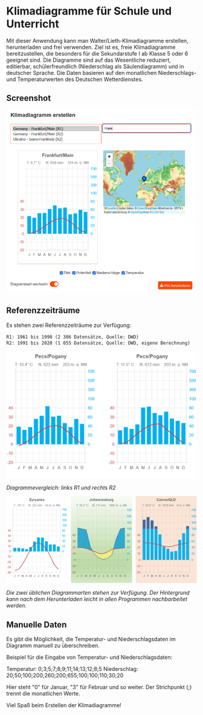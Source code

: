 # Klimadiagramme für Schule und Unterricht
Mit dieser Anwendung kann man Walter/Lieth-Klimadiagramme erstellen, herunterladen und frei verwenden. Ziel ist es, freie Klimadiagramme bereitzustellen, die besonders für die Sekundarstufe I ab Klasse 5 oder 6 geeignet sind. Die Diagramme sind auf das Wesentliche reduziert, editierbar, schülerfreundlich (Niederschlag als Säulendiagramm) und in deutscher Sprache. Die Daten basieren auf den monatlichen Niederschlags- und Temperaturwerten des Deutschen Wetterdienstes.

## Screenshot
<img src="img/screenshot5.png" style="width:75 %">

## Referenzzeiträume
Es stehen zwei Referenzzeiträume zur Verfügung:

    R1: 1961 bis 1990 (2 306 Datensätze, Quelle: DWD)
    R2: 1991 bis 2020 (1 055 Datensätze, Quelle: DWD, eigene Berechnung)

 <img src="img/example.png" style="width:75 %">  

<i>Diagrammevergleich: links R1 und rechts R2</i>

<img src="img/screenshot4.png" style="width:75 %">

<i>Die zwei üblichen Diagrammarten stehen zur Verfügung. Der Hintergrund kann nach dem Herunterladen leicht in allen Programmen nachbarbeitet werden.</i>

## Manuelle Daten
Es gibt die Möglichkeit, die Temperatur- und Niederschlagsdaten im Diagramm manuell zu überschreiben. 

Beispiel für die Eingabe von Temperatur- und Niederschlagsdaten:

Temperatur: 0;3;5;7;8;9;11;14;13;12;8;5
Niederschlag: 20;50;100;200;260;200;655;100;100;110;30;20

Hier steht "0" für Januar, "3" für Februar und so weiter. Der Strichpunkt (;) trennt die monatlichen Werte.

Viel Spaß beim Erstellen der Klimadiagramme!
